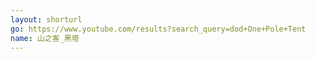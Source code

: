 ```yaml
---
layout: shorturl
go: https://www.youtube.com/results?search_query=dod+One+Pole+Tent
name: 山之客_黑塔
---
```

